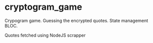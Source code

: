 # cryptogram_game

Crypogram game. Guessing the encrypted quotes. State management BLOC.

Quotes fetched using NodeJS scrapper
